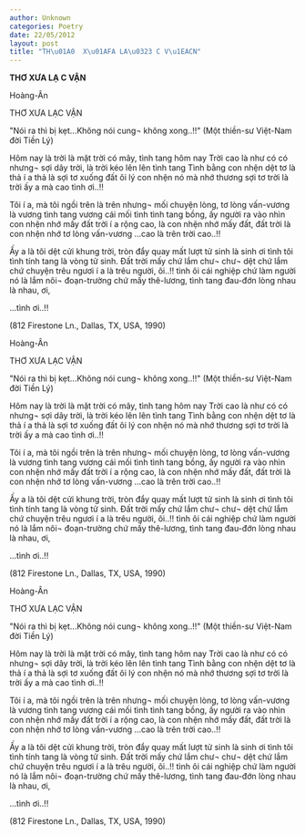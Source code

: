```yaml
---
author: Unknown
categories: Poetry
date: 22/05/2012
layout: post
title: "TH\u01A0  X\u01AFA LA\u0323 C V\u1EACN"
---
```


**THƠ  XƯA LẠ C VẬN**

Hoàng-Ân


THƠ XƯA LẠC VẬN

"Nói ra thì bị kẹt...Không nói cung¬ không xong..!!"
                          (Một thiền-sư Việt-Nam đời Tiền Lý)

Hôm nay là trời là
mặt trời có mây, tình tang hôm nay
Trời cao là như có
có nhưng¬ sợi dây trời, là trời
kéo lên lên tình tang
Tình bằng con nhện dệt tơ là thả
í a thả là sợi tơ xuống đất ôi lý
con nhện nó mà nhớ thương sợi tơ
trời là trời ấy a mà cao tình ơi..!!

Tôi í a, mà tôi ngồi trên là trên
nhưng¬ mối chuyện lòng, tơ lòng vấn-vương
là vương tình tang vương cái mối tình
tình tang bồng, ấy người ra vào
nhìn con nhện nhớ mấy đất trời
í a rộng cao, là con nhện nhớ mấy đất, đất trời
là con nhện nhớ tơ lòng vấn-vương
...cao là trên trời cao..!!

Ấy a là tôi dệt cửi
khung trời, tròn đẩy quay mất lượt tử sinh
là sinh ơi tình tôi tình tính tang là
vòng tử sinh. Đất trời mấy chứ lắm chư¬
chư¬ dệt chứ lắm chứ
chuyện trêu ngươi í a là trêu người, ôi..!!
tình ôi cái nghiệp chứ làm người nó là
lắm nôi¬ đoạn-trường chứ mấy thê-lương,
tình tang đau-đớn lòng nhau là nhau, ơi,

...tình ơi..!!


(812 Firestone Ln., Dallas, TX, USA, 1990)

Hoàng-Ân


THƠ XƯA LẠC VẬN

"Nói ra thì bị kẹt...Không nói cung¬ không xong..!!"
                          (Một thiền-sư Việt-Nam đời Tiền Lý)

Hôm nay là trời là
mặt trời có mây, tình tang hôm nay
Trời cao là như có
có nhưng¬ sợi dây trời, là trời
kéo lên lên tình tang
Tình bằng con nhện dệt tơ là thả
í a thả là sợi tơ xuống đất ôi lý
con nhện nó mà nhớ thương sợi tơ
trời là trời ấy a mà cao tình ơi..!!

Tôi í a, mà tôi ngồi trên là trên
nhưng¬ mối chuyện lòng, tơ lòng vấn-vương
là vương tình tang vương cái mối tình
tình tang bồng, ấy người ra vào
nhìn con nhện nhớ mấy đất trời
í a rộng cao, là con nhện nhớ mấy đất, đất trời
là con nhện nhớ tơ lòng vấn-vương
...cao là trên trời cao..!!

Ấy a là tôi dệt cửi
khung trời, tròn đẩy quay mất lượt tử sinh
là sinh ơi tình tôi tình tính tang là
vòng tử sinh. Đất trời mấy chứ lắm chư¬
chư¬ dệt chứ lắm chứ
chuyện trêu ngươi í a là trêu người, ôi..!!
tình ôi cái nghiệp chứ làm người nó là
lắm nôi¬ đoạn-trường chứ mấy thê-lương,
tình tang đau-đớn lòng nhau là nhau, ơi,

...tình ơi..!!


(812 Firestone Ln., Dallas, TX, USA, 1990)

Hoàng-Ân


THƠ XƯA LẠC VẬN

"Nói ra thì bị kẹt...Không nói cung¬ không xong..!!"
                          (Một thiền-sư Việt-Nam đời Tiền Lý)

Hôm nay là trời là
mặt trời có mây, tình tang hôm nay
Trời cao là như có
có nhưng¬ sợi dây trời, là trời
kéo lên lên tình tang
Tình bằng con nhện dệt tơ là thả
í a thả là sợi tơ xuống đất ôi lý
con nhện nó mà nhớ thương sợi tơ
trời là trời ấy a mà cao tình ơi..!!

Tôi í a, mà tôi ngồi trên là trên
nhưng¬ mối chuyện lòng, tơ lòng vấn-vương
là vương tình tang vương cái mối tình
tình tang bồng, ấy người ra vào
nhìn con nhện nhớ mấy đất trời
í a rộng cao, là con nhện nhớ mấy đất, đất trời
là con nhện nhớ tơ lòng vấn-vương
...cao là trên trời cao..!!

Ấy a là tôi dệt cửi
khung trời, tròn đẩy quay mất lượt tử sinh
là sinh ơi tình tôi tình tính tang là
vòng tử sinh. Đất trời mấy chứ lắm chư¬
chư¬ dệt chứ lắm chứ
chuyện trêu ngươi í a là trêu người, ôi..!!
tình ôi cái nghiệp chứ làm người nó là
lắm nôi¬ đoạn-trường chứ mấy thê-lương,
tình tang đau-đớn lòng nhau là nhau, ơi,

...tình ơi..!!


(812 Firestone Ln., Dallas, TX, USA, 1990)
